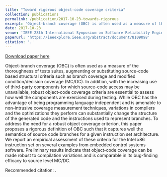 ```yaml
---
title: "Toward rigorous object-code coverage criteria"
collection: publications
permalink: /publication/2017-10-23-towards-rigorous
excerpt: 'Object-branch coverage (OBC) is often used as a measure of the thoroughness of tests suites, augmenting or substituting source-code based structural criteria such as branch coverage and modified condition/decision coverage (MC/DC). In addition, with the increasing use of third-party components for which source-code access may be unavailable, robust object-code coverage criteria are essential to assess how well the components are exercised during testing. While OBC has the advantage of being programming language independent and is amenable to non-intrusive coverage measurement techniques, variations in compilers and the optimizations they perform can substantially change the structure of the generated code and the instructions used to represent branches. To address the need for a robust object coverage criterion, this paper proposes a rigorous definition of OBC such that it captures well the semantics of source code branches for a given instruction set architecture. We report an empirical assessment of these criteria for the Intel x86 instruction set on several examples from embedded control systems software. Preliminary results indicate that object-code coverage can be made robust to compilation variations and is comparable in its bug-finding efficacy to source level MC/DC.'
date: 2017-10-23
venue: 'IEEE 28th International Symposium on Software Reliability Engineering (ISSRE)'
paperurl: 'https://ieeexplore.ieee.org/abstract/document/8109098'
citation: '.'
---
```


<a href='https://ieeexplore.ieee.org/abstract/document/8109098'>Download paper here</a>

Object-branch coverage (OBC) is often used as a measure of the thoroughness of tests suites, augmenting or substituting source-code based structural criteria such as branch coverage and modified condition/decision coverage (MC/DC). In addition, with the increasing use of third-party components for which source-code access may be unavailable, robust object-code coverage criteria are essential to assess how well the components are exercised during testing. While OBC has the advantage of being programming language independent and is amenable to non-intrusive coverage measurement techniques, variations in compilers and the optimizations they perform can substantially change the structure of the generated code and the instructions used to represent branches. To address the need for a robust object coverage criterion, this paper proposes a rigorous definition of OBC such that it captures well the semantics of source code branches for a given instruction set architecture. We report an empirical assessment of these criteria for the Intel x86 instruction set on several examples from embedded control systems software. Preliminary results indicate that object-code coverage can be made robust to compilation variations and is comparable in its bug-finding efficacy to source level MC/DC.

Recommended citation: .